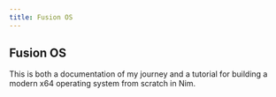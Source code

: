 ```yaml
---
title: Fusion OS
---
```


## Fusion OS

This is both a documentation of my journey and a tutorial for building a modern x64 operating system from scratch in Nim.
